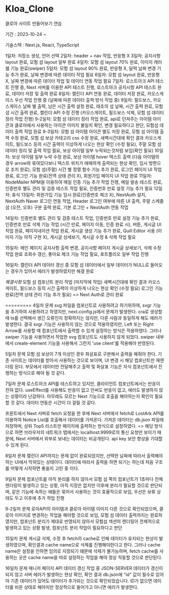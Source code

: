 # Kloa_Clone
클로아 사이트 만들어보기 연습

기간 : 2023-10-24 ~ 

기술스택 : Next.js, React, TypeScript

1일차: 저장소 생성, 언어 선택
2일차: header + nav 작업, 반응형 X
3일차: 공지사항 layout 완료, 모험 섬 layout 일부 완료
4일차: 모험 섬 layout 70% 완료, 이미지 캐러쉘 기능 완료(swiper)
5일차: 모험 섬 layout 90% 완료, 반응형 X, 달력 날짜 변경 기능 추가 완료, 날짜 변경에 따른 데이터 작업 필요
6일차: 모험 섬 layout 완료, 반응형 X, 날짜 변경에 따른 데이터 작업 및 데이터 연동 작업 필요
7일차: 로스트아크 API 테스트 진행 중, Next 서버를 이용한 API 테스트 진행, 로스트아크 공지시항 API 테스트 완료, 데이터 저장 및 출력 완료 
8일차: 캘린더 API 연동 완료, 데이터 저장 완료, 카오스게이스 우선 작업 진행 중 (날짜에 따른 데이터 출력 방식 작업 중)
9일차: 필드보스, 카오스게이스 날짜 별 출력, 남은 시간 출력 설정 완료, 태초의 섬 날짜, 시간 출력 완료, 모험 섬 시간 출력 완료, 캘린더 API 수정 진행 (카오스게이트, 필드보스 삭제, 모험 섬 데이터 정리 작업 진행)
9-2일차: 모험 섬 데이터 정리 작업 완료, api로 던져주는 아이템 아이콘과 클로아에서 사용하는 아이콘 이미지 불일치 확인, 변경 필요하다고 판단, 모험섬 데이터 출력 작업 완료
9-3일차: 모험 섬 아이템 아이콘 별도 저장 완료, 모험 섬 아이템 출력 수정 완료, 모험 섬 보상 카테고리 css 수정 완료, 새벽시간대에 확인 결과 카오스게이트, 필드보스 등의 시간 출력이 이상하게 나오는 현상 확인 (수정 필요), 주말 모험 섬 데이터 정리 및 출력 작업 필요, 보상 아이템 일부 누락되는것처럼 보임(확인 필요)
10일차: 보상 아이템 일부 누락 수정 완료, 보상 아이템 hover 텍스트 출력 (다음 아이템의 경우 arrow와 묶여있다보니 텍스트 위치가 애매하게 출력되는 현상 확인, 임시 방편으로 조치 완료), 모험 섬(주말) 시간 별 정렬 함수 기능 추가 완료, 로그인 페이지 UI 작업 완료, 로그인 기능 완료(전역 상태 관리 X), 회원가입 페이지 UI 작업 완료
11일차: NodeMailer NPM을 이용하여 메일 인증 기능 추가 작업 진행, 메일 발송 테스트 완료, 인증번호 별도 관리 및 검증 테스트 작업 필요, 인증번호 만료 설정 기능 추가 필요
12일차: 휴식
13일차: 회원가입 기능 임시 완료(인증번호 체크 X), NextAuth 설치, NextAuth Naver 로그인 연동 작업, Header 로그인 여부에 따른 UI 출력, 주말 스케줄 섬 (오전, 오후) 구분 출력 완료, 기본 로그인 + NextAuth 연동 작업

14일차: 인증번호 별도 관리 및 검증 테스트 작업, 인증번호 만료 설정 기능 추가 완료, 인증번호 만료 삭제 기능 작업 (시간 만료, 페이지 이동, 인증 완료 시), 버튼, 게시글 UI 작업 완료, 페이지네이션 작업 완료, 게시글 생성 기능 추가 완료, Quill Editor 사용 (이미지 기능 아직 구현 X), 게시글 상세보기, 게시글 수정 & 삭제 작업 필요

15일차: 메인 페이지 공지사항 출력 변경, 공지사항 페이지 게시글 상세보기, 삭제 수정 작업 완료
조회수 갱신, 좋아요 체크 기능 작업 필요, 포트폴리오 일부 작업 진행

16일차: 캘린더 API 데이터 갱신 중 모험 섬 데이터에서 일부 데이터가 NULL로 들어오는 경우가 있어서 에러가 발생하였지만 해결 완료

*해결사항*
모험 섬 컴포넌트 분리 작업 (마지막에 작업)
새벽시간대에 확인 결과 카오스게이트, 필드보스 등의 시간 출력이 이상하게 나오는 현상 확인 (수정 필요)
로그인 기능 완료(전역 상태 관리 기능 추가 필요) => Next Auth로 관리 완료

=========
4일차 문제
svg 파일을 컴포넌트로 사용하려고 하기위하여, svgr 기능을 추가하여 사용하려고 하였지만, next.config.js에서 문제가 발생한다.
cra로 생성할 때 ts를 선택해서 생긴 오류인지 정확하지는 않지만, 다른 사람과 동일하게 해도 에러가 발생한다.
결국 svgr 기능은 사용하지 않는 것으로 적용하였지만, Left 또는 Right Arrow를 사용할 때 컴포넌트에서 출력할 수 있게 설정하는 방식은 적용하였다.
그러나 swiper 기능을 사용하면서 작업한 svg 컴포넌트도 사용하지 않게 되었다.
swiper 내부에서 create-element 기능을 사용해서 그런지 'use client'를 적용해야 반영된다.

5일차 문제
모험 섬 보상이 7개 이상인 경우 화살표로 구분해서 출력을 해줘야 한다.
기존 사이트는 데이터를 받아서 사용하는 것으로 보이며, UI 변경 시 해당 컴포넌트만 재렌더링 된다.
부모에서 데이터만 전달해주고 출력 및 화살표 기능은 자식 컴포넌트에서 진행하는 방식으로 해야 될 것 같다.

7일차 문제
로스트아크 API를 테스트하고 있지만, 클라이언트 컴포넌트에서는 반응이 전혀 없다.
useEffect를 사용해도 반응이 없고 안써도 반응이 없고, 에러도 발생하지 않는 상황이라 난감하다.
아무래도 모르는 Next 기능으로 호출을 해야하는지 확인이 필요할 것 같다.
데이터 연동은 시간이 더 걸릴 것 같다.

프론트에서 Next 서버로 fetch 요청을 한 후에 Next 서버에서 fetch로 LostArk API를 이용하여 Notice List를 호출해서 데이터를 가져온다.
가져온 데이터는 db.json 파일에 저장하며, 상위 Top5 리스트만 페이지에 출력하는 방식으로 설정하였다.
=> 해당 방식으로 하면 브라우저의 네트워크 탭에서는 localhost:9999로의 통신 요청만 보이기 때문에, Next 서버에서 외부로 보내는 데이터는 비공개된다. api key 보안 향상을 기대할 수 있게 된다.

8일차 문제
캘린더 API까지는 문제 없이 완료되었지만, 선택한 날짜에 따라서 출력해야 하는 UI에서 막혀있는 상태이다. 데이터에 따라서 출력을 하면 되기는 하는데 처음 구조를 어떻게 시작하면 좋을지 고민 중 이다.

9일차 문제
컴포넌트를 아직 분리를 하지 않아서 모험 섬 쪽의 컴포넌트가 1초마다 전체 렌더링이 발생하고 있는 상황, 아직 지장은 없지만 이후에 분리가 필요할 것으로 판단되며, 같은 기능에 속하는 애들은 묶어서 사용하는 것이 효율적으로 보임,
우선은 보류 상태도 두고 이후에 추가 작업 진행

9-2일차 문제
로아API의 아이템과 클로아 아이템 이미지 다른 것으로 확인되었으며, 클로아 이미지로 변경하는 작업을 해야할 것으로 보임,
모험 섬 데이터 출력까지는 완료하였지만, 컴포넌트 분리가 제대로 반영되지 않아서 모험섬 섹션의 렌더링이 전체적으로 발생하고 있는 상황 발생, 컴포넌트 분리 작업이 필요하다고 판단

15일차 문제
게시글 삭제, 수정 후 fetch의 cache로 인해 데이터가 유지되는 현상이 발생하였으며, 확인결과 cache name으로 삭제를 진행해야한다고 한다. 그러나 cache name은 설정을 안하면 임의로 지정되기 떄문에 삭제가 불가능하며, fetch cache를 사용하는 곳은 cache name을 따로 설정하는 작업을 해야 정상 작동할 것으로 판단된다.

16일차 문제
매니저 페이지 API 데이터 갱신 작업 중 JSON-SERVER 데이터가 갱신이 되지 않고 서버 에러가 발생하는 현상 확인, 확인 결과 db.json에 "id" 값이 필수로 있어야 기존 데이터가 있어도 데이터가 추가되는 것으로 확인되었습니다. ID가 없으면 데이터를 비운 상태로 해야지만 정상적으로 들어가고 아니면 에러가 발생한다.
